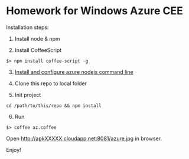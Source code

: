 Homework for Windows Azure CEE
==============================

Installation steps:

1. Install node & npm

2. Install CoffeeScript
```
$> npm install coffee-script -g
```
3. [Install and configure azure nodejs command line](http://www.windowsazure.com/en-us/manage/install-and-configure-cli/)

4. Clone this repo to local folder

5. Init project
```
cd /path/to/this/repo && npm install
```
6. Run
```
$> coffee az.coffee
```

Open http://apkXXXXX.cloudapp.net:8081/azure.jpg in browser.

Enjoy!